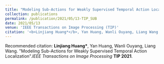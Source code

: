 ```yaml
---
title: "Modeling Sub-Actions for Weakly Supervised Temporal Action Localization"
collection: publications
permalink: /publication/2021/05/13-TIP_SUB
date: 2021/05/13
venue: 'IEEE Transactions on Image Processing (TIP)'
citation: '<b>Linjiang Huang*</b>, Yan Huang, Wanli Ouyang, Liang Wang. &amp;quot;Modeling Sub-Actions for Weakly Supervised Temporal Action Localization&amp;quot;.<i>IEEE Transactions on Image Processing</i> <b>TIP 2021</b>.'
---
```

Recommended citation: <b>Linjiang Huang*</b>, Yan Huang, Wanli Ouyang, Liang Wang. &quot;Modeling Sub-Actions for Weakly Supervised Temporal Action Localization&quot;.<i>IEEE Transactions on Image Processing</i> <b>TIP 2021</b>.